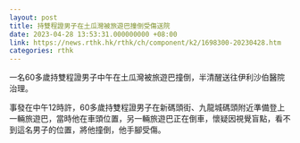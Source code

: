 ```yaml
---
layout: post
title: 持雙程證男子在土瓜灣被旅遊巴撞倒受傷送院
date: 2023-04-28 13:53:31.000000000 +08:00
link: https://news.rthk.hk/rthk/ch/component/k2/1698300-20230428.htm
categories: rthk
---
```


一名60多歲持雙程證男子中午在土瓜灣被旅遊巴撞倒，半清醒送往伊利沙伯醫院治理。

事發在中午12時許，60多歲持雙程證男子在新碼頭街、九龍城碼頭附近準備登上一輛旅遊巴，當時他在車頭位置，另一輛旅遊巴正在倒車，懷疑因視覺盲點，看不到這名男子的位置，將他撞倒，他手腳受傷。
